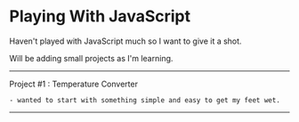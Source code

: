 # Playing With JavaScript
Haven't played with JavaScript much so I want to give it a shot.

Will be adding small projects as I'm learning.

---
Project #1 : Temperature Converter

    - wanted to start with something simple and easy to get my feet wet.
---